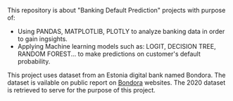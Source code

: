 This repository is about "Banking Default Prediction" projects with purpose of:

  - Using PANDAS, MATPLOTLIB, PLOTLY to analyze banking data in order to gain ingsights. 
  - Applying Machine learning models such as: LOGIT, DECISION TREE, RANDOM FOREST... to make predictions on customer's default probability.
  
 This project uses dataset from an Estonia digital bank named Bondora. The dataset is vailable on public report on [Bondora](https://www.bondora.com/en/public-reports) websites. The 2020 dataset is retrieved to serve for the purpose of this project.
 
